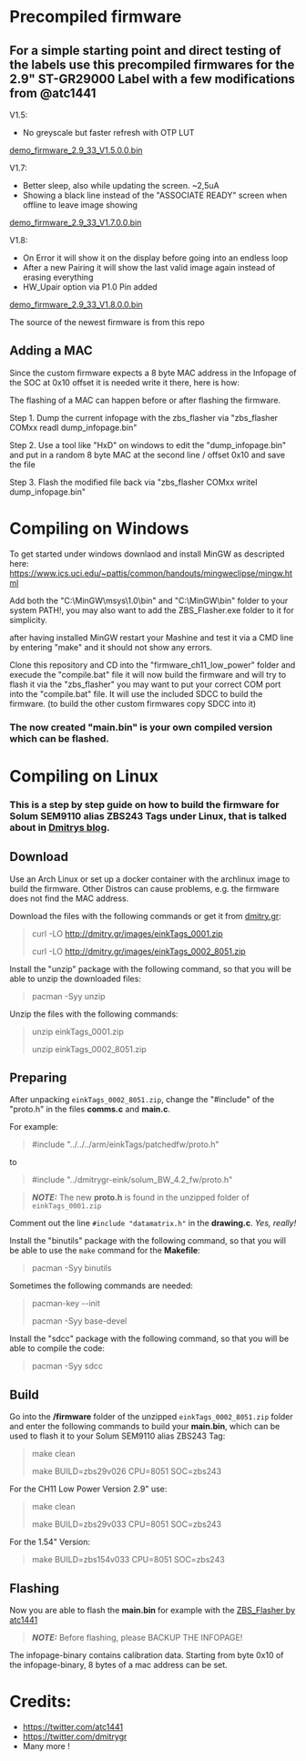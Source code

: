 


# Precompiled firmware
## For a simple starting point and direct testing of the labels use this precompiled firmwares for the 2.9" ST-GR29000 Label with a few modifications from @atc1441

V1.5:
- No greyscale but faster refresh with OTP LUT

[demo_firmware_2.9_33_V1.5.0.0.bin](demo_firmware_2.9_33_V1.5.0.0.bin)

V1.7:
- Better sleep, also while updating the screen. ~2,5uA
- Showing a black line instead of the "ASSOCIATE READY" screen when offline to leave image showing

[demo_firmware_2.9_33_V1.7.0.0.bin](demo_firmware_2.9_33_V1.7.0.0.bin)

V1.8:
- On Error it will show it on the display before going into an endless loop
- After a new Pairing it will show the last valid image again instead of erasing everything
- HW_Upair option via P1.0 Pin added

[demo_firmware_2.9_33_V1.8.0.0.bin](demo_firmware_2.9_33_V1.8.0.0.bin)

The source of the newest firmware is from this repo

## Adding a MAC
Since the custom firmware expects a 8 byte MAC address in the Infopage of the SOC at 0x10 offset it is needed write it there, here is how:

The flashing of a MAC can happen before or after flashing the firmware.

Step 1. Dump the current infopage with the zbs_flasher via "zbs_flasher COMxx readI dump_infopage.bin"

Step 2. Use a tool like "HxD" on windows to edit the "dump_infopage.bin" and put in a random 8 byte MAC at the second line / offset 0x10 and save the file

Step 3. Flash the modified file back via "zbs_flasher COMxx writeI dump_infopage.bin"


# Compiling on Windows
To get started under windows downlaod and install MinGW as descripted here: https://www.ics.uci.edu/~pattis/common/handouts/mingweclipse/mingw.html

Add both the "C:\MinGW\msys\1.0\bin" and "C:\MinGW\bin" folder to your system PATH!, you may also want to add the ZBS_Flasher.exe folder to it for simplicity.

after having installed MinGW restart your Mashine and test it via a CMD line by entering "make" and it should not show any errors.

Clone this repository and CD into the "firmware_ch11_low_power" folder and execude the "compile.bat" file it will now build the firmware and will try to flash it via the "zbs_flasher" you may want to put your correct COM port into the "compile.bat" file. It will use the included SDCC to build the firmware.
(to build the other custom firmwares copy SDCC into it)

### The now created "main.bin" is your own compiled version which can be flashed.


# Compiling on Linux
### This is a step by step guide on how to build the firmware for Solum SEM9110 alias ZBS243 Tags under Linux, that is talked about in [Dmitrys blog](http://dmitry.gr/?r=05.Projects&proj=29.%20eInk%20Price%20Tags).


## Download
Use an Arch Linux or set up a docker container with the archlinux image to build the firmware.
Other Distros can cause problems, e.g. the firmware does not find the MAC address.

Download the files with the following commands or get it from [dmitry.gr](http://dmitry.gr/?r=05.Projects&proj=29.%20eInk%20Price%20Tags):

>curl -LO http://dmitry.gr/images/einkTags_0001.zip
>
>curl -LO http://dmitry.gr/images/einkTags_0002_8051.zip

Install the "unzip" package with the following command, so that you will be able to unzip the downloaded files:
>pacman -Syy unzip

Unzip the files with the following commands:
>unzip einkTags_0001.zip
>
>unzip einkTags_0002_8051.zip 

## Preparing
After unpacking `einkTags_0002_8051.zip`, change the "#include" of the "proto.h" in the files **comms.c** and **main.c**.

For example:
>#include "../../../arm/einkTags/patchedfw/proto.h"

to

>#include "../dmitrygr-eink/solum_BW_4.2_fw/proto.h"

> **_NOTE:_**  The new **proto.h** is found in the unzipped folder of `einkTags_0001.zip`

Comment out the line `#include "datamatrix.h"` in the **drawing.c**. _Yes, really!_

Install the "binutils" package with the following command, so that you will be able to use the `make` command for the **Makefile**:
>pacman -Syy binutils

Sometimes the following commands are needed:

>pacman-key --init
>
>pacman -Syy base-devel

Install the "sdcc" package with the following command, so that you will be able to compile the code:
>pacman -Syy sdcc

## Build
Go into the **/firmware** folder of the unzipped `einkTags_0002_8051.zip` folder and enter the following commands to build your **main.bin**, which can be used to flash it to your Solum SEM9110 alias ZBS243 Tag:

>make clean
>
>make BUILD=zbs29v026 CPU=8051 SOC=zbs243

For the CH11 Low Power Version 2.9" use:

>make clean
>
>make BUILD=zbs29v033 CPU=8051 SOC=zbs243

For the 1.54" Version:

>make BUILD=zbs154v033 CPU=8051 SOC=zbs243

## Flashing
Now you are able to flash the **main.bin** for example with the [ZBS_Flasher by atc1441](https://github.com/atc1441/ZBS_Flasher)

> **_NOTE:_**  Before flashing, please BACKUP THE INFOPAGE!

The infopage-binary contains calibration data.
Starting from byte 0x10 of the infopage-binary, 8 bytes of a mac address can be set.

# Credits:
- https://twitter.com/atc1441
- https://twitter.com/dmitrygr
- Many more !